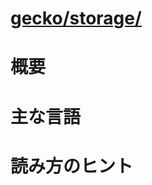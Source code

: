 # [gecko/storage/](http://mxr.mozilla.org/mozilla-b2g28_v1_3/source/storage/)

# 概要

# 主な言語

# 読み方のヒント
